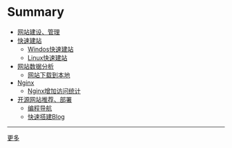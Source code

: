 # Summary

- [网站建设、管理](README.md)
- [快速建站]()
    - [Windos快速建站](create/Windos快速建站.md)
    - [Linux快速建站](create/Linux快速建站.md)
- [网站数据分析]()
    - [网站下载到本地](analysis/网站下载到本地.md)
- [Nginx]()
    - [Nginx增加访问统计](nginx/Nginx增加访问统计.md)
- [开源网站推荐、部署]()
    - [编程导航](deploy/编程导航.md)
    - [快速搭建Blog](deploy/快速搭建Blog.md)

---

[更多](MORE.md)



